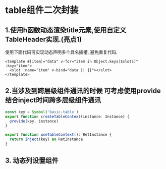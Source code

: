 <!--
 * @Date: 2024-05-07 10:24:23
 * @LastEditors: phil_litian
-->

# table组件二次封装

## 1.使用h函数动态渲染title元素,使用自定义TableHeader实现.(亮点1)


使用下面代码可实现动态声明多个具名插槽, 避免重复代码.
```vue
<template #[item]="data" v-for="item in Object.keys($slots)" :key="item">
  <slot :name="item" v-bind="data || {}"></slot>
</template>
```

## 2.当涉及到跨层级组件通讯的时候 可考虑使用provide结合inject时间跨多层级组件通讯

```js
const key = Symbol('basic-table')
export function createTableContext(instance: Instance) {
  provide(key, instance)
}

export function useTableContext(): RetInstance {
  return inject(key) as RetInstance
}
```

## 3. 动态列设置组件
